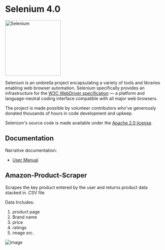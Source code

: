 # Selenium 4.0

<a href="https://selenium.dev"><img src="https://selenium.dev/images/selenium_logo_square_green.png" width="180" alt="Selenium"/></a>

Selenium is an umbrella project encapsulating a variety of tools and
libraries enabling web browser automation. Selenium specifically
provides an infrastructure for the [W3C WebDriver specification](https://w3c.github.io/webdriver/)
— a platform and language-neutral coding interface compatible with all
major web browsers.

The project is made possible by volunteer contributors who've
generously donated thousands of hours in code development and upkeep.

Selenium's source code is made available under the [Apache 2.0 license](https://github.com/SeleniumHQ/selenium/blob/trunk/LICENSE).

## Documentation

Narrative documentation:

* [User Manual](https://selenium.dev/documentation/)


## Amazon-Product-Scraper
Scrapes the key product entered by the user and returns product data stacked in .CSV file

Data Includes:

1. product page
2. Brand name
3. price
4. ratings
5. image src.

![image](https://github.com/JoeFarag-00/Amazon-Product-Scraper/assets/88057098/4c7e070a-977d-43f8-9e1b-acf444ff4cbd)
